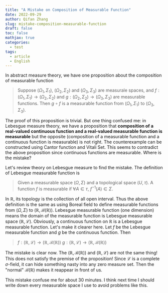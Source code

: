 ```yaml
---
title: "A Mistake on Composition of Measurable Function"
date: 2022-09-29
author: Qifan Zhang
slug: mistake-composition-measurable-function
draft: false
toc: false
mathjax: true
categories:
  - test
tags:
  - article
  - English
---
```

<script type="text/javascript" id="MathJax-script" async
  src="https://cdn.jsdelivr.net/npm/mathjax@3/es5/tex-mml-chtml.js">
</script>


In abstract measure theory, we have one proposition about the composition of measurable function
> Suppose $(\Omega_1,\Sigma_1)$, $(\Omega_2,\Sigma_2)$ and $(\Omega_3,\Sigma_3)$ are measurale spaces, and $f:(\Omega_1,\Sigma_1) \rightarrow (\Omega_2,\Sigma_2)$ and $g:(\Omega_2,\Sigma_2) \rightarrow (\Omega_3,\Sigma_3)$ are measurable functions. Then $g\circ f$ is a measurable function from $(\Omega_1,\Sigma_1)$ to $(\Omega_3,\Sigma_3)$.

The proof of this proposition is trivial. But one thing confused me: in Lebesgue measure theory, we have a proposition that **composition of a real-valued continuous function and a real-valued measurable function is measurable** but the opposite (composition of a measurable function and a continuous function is measurable) is not right. The counterexample can be constructed using Cantor function and Vitali Set. This seems to contradict the above proposition since continuous functions are measurable. Where is the mistake?

Let's review theory on Lebesgue measure to find the mistake. The definition of Lebesgue measurable function is
>  Given a measurable space $(\Omega, \Sigma)$ and a topological space $(U,\tau)$. A function $f$ is measurable if $\forall A \in \tau$, $f^{-1}(A) \in \Sigma$.

In $\mathbb{R}$, its topology is the collection of all open interval. Thus the above definition is the same as using Boreal field to define measurable functions from $(\Omega, \Sigma)$ to $(\mathbb{R}, \mathcal{B(\mathbb{R})})$. Lebesgue measurable function (one dimension) means the domain of the measurable function is Lebesgue measurable space $(\mathbb{R}, \mathcal{L})$. Obviously, a continuous function on $\mathbb{R}$ is a Lebesgue measurable function. Let's make it clearer here. Let $f$ be the Lebesgue measurable function and $g$ be the continuous function. Then
>$f:(\mathbb{R}, \mathcal{L}) \rightarrow (\mathbb{R}, \mathcal{B}(\mathbb{R}))$
>$g:(\mathbb{R}, \mathcal{L}) \rightarrow (\mathbb{R}, \mathcal{B}(\mathbb{R}))$

The mistake is clear now. The $(\mathbb{R}, \mathcal{B}(\mathbb{R}))$ and $(\mathbb{R}, \mathcal{L})$ are not the same thing! This does not satisfy the premise of the proposition! Since $\mathcal{L}$ is a complete $\sigma$-field, it can hide something nasty into any zero measure set. Then the "normal" $\mathcal{B}(\mathbb{R})$ makes it reappear in front of us. 

This mistake confuse me for about 30 minutes. I think next time I should write down every measurable space I use to avoid problems like this. 
